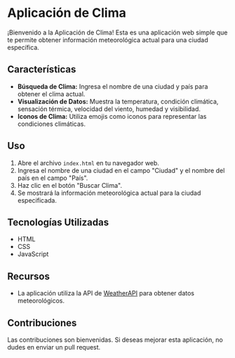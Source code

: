 # Aplicación de Clima

¡Bienvenido a la Aplicación de Clima! Esta es una aplicación web simple que te permite obtener información meteorológica actual para una ciudad específica.

## Características

- **Búsqueda de Clima:** Ingresa el nombre de una ciudad y país para obtener el clima actual.
- **Visualización de Datos:** Muestra la temperatura, condición climática, sensación térmica, velocidad del viento, humedad y visibilidad.
- **Iconos de Clima:** Utiliza emojis como iconos para representar las condiciones climáticas.

## Uso

1. Abre el archivo `index.html` en tu navegador web.
2. Ingresa el nombre de una ciudad en el campo "Ciudad" y el nombre del país en el campo "País".
3. Haz clic en el botón "Buscar Clima".
4. Se mostrará la información meteorológica actual para la ciudad especificada.

## Tecnologías Utilizadas

- HTML
- CSS
- JavaScript

## Recursos

- La aplicación utiliza la API de [WeatherAPI](https://www.weatherapi.com/) para obtener datos meteorológicos.

## Contribuciones

Las contribuciones son bienvenidas. Si deseas mejorar esta aplicación, no dudes en enviar un pull request.


